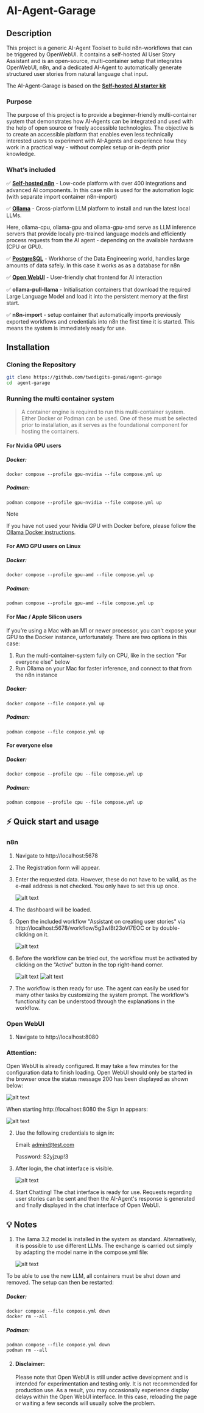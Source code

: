 # AI-Agent-Garage

## Description
This project is a generic AI-Agent Toolset to build n8n-workflows that can be triggered by OpenWebUI. It contains a self-hosted AI User Story Assistant and is an open-source, multi-container setup that integrates OpenWebUI, n8n, and a dedicated AI-Agent to automatically generate structured user stories from natural language chat input.

The AI-Agent-Garage is based on the [**Self-hosted AI starter kit**](https://github.com/n8n-io/self-hosted-ai-starter-kit)

### Purpose
The purpose of this project is to provide a beginner-friendly multi-container system that demonstrates how AI-Agents can be integrated and used with the help of open source or freely accessible technologies. The objective is to create an accessible platform that enables even less technically interested users to experiment with AI-Agents and experience how they work in a practical way - without complex setup or in-depth prior knowledge.

### What’s included

✅ [**Self-hosted n8n**](https://n8n.io/) - Low-code platform with over 400
integrations and advanced AI components. In this case n8n is used for the automation logic (with separate import container n8n-import)

✅ [**Ollama**](https://ollama.com/) - Cross-platform LLM platform to install
and run the latest local LLMs. 

 Here, ollama-cpu, ollama-gpu and ollama-gpu-amd serve as LLM inference servers that provide locally pre-trained language models and efficiently process requests from the AI agent - depending on the available hardware (CPU or GPU).

✅ [**PostgreSQL**](https://www.postgresql.org/) -  Workhorse of the Data
Engineering world, handles large amounts of data safely. In this case it works as as a database for n8n

✅ [**Open WebUI**](https://docs.openwebui.com/) -  User-friendly chat frontend for AI interaction

✅ **ollama-pull-llama** -  Initialisation containers that download the required Large Language Model and load it into the persistent memory at the first start.

✅ **n8n-import** -  setup container that automatically imports previously exported workflows and credentials into n8n the first time it is started. This means the system is immediately ready for use.


## Installation

### Cloning the Repository

```bash
git clone https://github.com/twodigits-genai/agent-garage
cd  agent-garage
```

### Running the multi container system

> A container engine is required to run this multi-container system. Either Docker or Podman can be used. One of these must be selected prior to installation, as it serves as the foundational component for hosting the containers.

#### For Nvidia GPU users

##### Docker:

```
docker compose --profile gpu-nvidia --file compose.yml up
```

##### Podman:

```
podman compose --profile gpu-nvidia --file compose.yml up
```

> [!NOTE]
> If you have not used your Nvidia GPU with Docker before, please follow the
> [Ollama Docker instructions](https://github.com/ollama/ollama/blob/main/docs/docker.md).

#### For AMD GPU users on Linux

##### Docker:

```
docker compose --profile gpu-amd --file compose.yml up
```

##### Podman:

```
podman compose --profile gpu-amd --file compose.yml up
```

#### For Mac / Apple Silicon users

If you’re using a Mac with an M1 or newer processor, you can't expose your GPU
to the Docker instance, unfortunately. There are two options in this case:

1. Run the multi-container-system fully on CPU, like in the section "For everyone else"
   below
2. Run Ollama on your Mac for faster inference, and connect to that from the
   n8n instance



##### Docker:

```
docker compose --file compose.yml up
```

##### Podman:

```
podman compose --file compose.yml up
```

#### For everyone else

##### Docker:

```
docker compose --profile cpu --file compose.yml up
```

##### Podman:

```
podman compose --profile cpu --file compose.yml up
```


## ⚡️ Quick start and usage

### n8n

1. Navigate to http://localhost:5678
2. The Registration form will appear.
3. Enter the requested data. However, these do not have to be valid, as the e-mail address is not checked. You only have to set this up once.

   ![alt text](readme_images/SetUp-n8n.png)


4. The dashboard will be loaded.
5. Open the included workflow "Assistant on creating user stories" via http://localhost:5678/workflow/5g3wIBt23oVl7EOC or by double-clicking on it.

   ![alt text](readme_images/Open-Workflow.png)

6. Before the workflow can be tried out, the workflow must be activated by clicking on the “Active” button in the top right-hand corner.

   ![alt text](readme_images/Active-Button-n8n-1.png)
   ![alt text](readme_images/WF-active-n8n.png)

7. The workflow is then ready for use. The agent can easily be used for many other tasks by customizing the system prompt. The workflow's functionality can be understood through the explanations in the workflow.


### Open WebUI

1. Navigate to http://localhost:8080

### Attention:
 Open WebUI is already configured. It may take a few minutes for the configuration data to finish loading. Open WebUI should only be started in the browser once the status message 200 has been displayed as shown below:

   ![alt text](readme_images/200_status.png)

When starting http://localhost:8080 the Sign In appears: 

   ![alt text](readme_images/sign_in_n8n.png)

2. Use the following credentials to sign in:

   Email: admin@test.com

   Password: S2yjzup!3

3. After login, the chat interface is visible.


   ![alt text](readme_images/chat_interface.png)


4. Start Chatting! The chat interface is ready for use. Requests regarding user stories can be sent and then the AI-Agent's response is generated and finally displayed in the chat interface of Open WebUI.


## 💡 Notes

1. The llama 3.2 model is installed in the system as standard. Alternatively, it is possible to use different LLMs. The exchange is carried out simply by adapting the model name in the compose.yml file:


   ![alt text](readme_images/change-llm.png)

To be able to use the new LLM, all containers must be shut down and removed. The setup can then be restarted:

##### Docker:

```
docker compose --file compose.yml down
docker rm --all
```

##### Podman:

```
podman compose --file compose.yml down
podman rm --all
```

2. #### Disclaimer: 
   Please note that Open WebUI is still under active development and is intended for experimentation and testing only. It is not recommended for production use. As a result, you may occasionally experience display delays within the Open WebUI interface. In this case, reloading the page or waiting a few seconds will usually solve the problem.